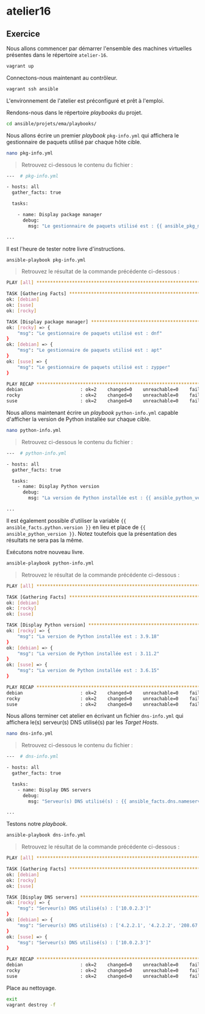 # atelier16

## Exercice

Nous allons commencer par démarrer l'ensemble des machines virtuelles présentes dans le répertoire `atelier-16`.

```sh
vagrant up
```

Connectons-nous maintenant au contrôleur.

```sh
vagrant ssh ansible
```

L'environnement de l'atelier est préconfiguré et prêt à l'emploi.

Rendons-nous dans le répertoire *playbooks* du projet.

```sh
cd ansible/projets/ema/playbooks/
```

Nous allons écrire un premier *playbook* `pkg-info.yml` qui affichera le gestionnaire de paquets utilisé par chaque hôte cible.

```sh
nano pkg-info.yml
```

> Retrouvez ci-dessous le contenu du fichier :

```sh
---  # pkg-info.yml

- hosts: all
  gather_facts: true

  tasks:

    - name: Display package manager
      debug:
        msg: "Le gestionnaire de paquets utilisé est : {{ ansible_pkg_mgr }}"

...
```

Il est l'heure de tester notre livre d'instructions.

```sh
ansible-playbook pkg-info.yml
```

> Retrouvez le résultat de la commande précédente ci-dessous :

```sh
PLAY [all] *********************************************************************************************************************************************************************************************************************************

TASK [Gathering Facts] *********************************************************************************************************************************************************************************************************************
ok: [debian]
ok: [suse]
ok: [rocky]

TASK [Display package manager] *************************************************************************************************************************************************************************************************************
ok: [rocky] => {
    "msg": "Le gestionnaire de paquets utilisé est : dnf"
}
ok: [debian] => {
    "msg": "Le gestionnaire de paquets utilisé est : apt"
}
ok: [suse] => {
    "msg": "Le gestionnaire de paquets utilisé est : zypper"
}

PLAY RECAP *********************************************************************************************************************************************************************************************************************************
debian                     : ok=2    changed=0    unreachable=0    failed=0    skipped=0    rescued=0    ignored=0
rocky                      : ok=2    changed=0    unreachable=0    failed=0    skipped=0    rescued=0    ignored=0
suse                       : ok=2    changed=0    unreachable=0    failed=0    skipped=0    rescued=0    ignored=0
```

Nous allons maintenant écrire un *playbook* `python-info.yml` capable d'afficher la version de Python installée sur chaque cible.

```sh
nano python-info.yml
```

> Retrouvez ci-dessous le contenu du fichier :

```sh
---  # python-info.yml

- hosts: all
  gather_facts: true

  tasks:
    - name: Display Python version
      debug:
        msg: "La version de Python installée est : {{ ansible_python_version }}"

...
```

Il est également possible d'utiliser la variable `{{ ansible_facts.python.version }}` en lieu et place de `{{ ansible_python_version }}`. Notez toutefois que la présentation des résultats ne sera pas la même.

Exécutons notre nouveau livre.

```sh
ansible-playbook python-info.yml
```

> Retrouvez le résultat de la commande précédente ci-dessous :

```sh
PLAY [all] *********************************************************************************************************************************************************************************************************************************

TASK [Gathering Facts] *********************************************************************************************************************************************************************************************************************
ok: [debian]
ok: [rocky]
ok: [suse]

TASK [Display Python version] **************************************************************************************************************************************************************************************************************
ok: [rocky] => {
    "msg": "La version de Python installée est : 3.9.18"
}
ok: [debian] => {
    "msg": "La version de Python installée est : 3.11.2"
}
ok: [suse] => {
    "msg": "La version de Python installée est : 3.6.15"
}

PLAY RECAP *********************************************************************************************************************************************************************************************************************************
debian                     : ok=2    changed=0    unreachable=0    failed=0    skipped=0    rescued=0    ignored=0
rocky                      : ok=2    changed=0    unreachable=0    failed=0    skipped=0    rescued=0    ignored=0
suse                       : ok=2    changed=0    unreachable=0    failed=0    skipped=0    rescued=0    ignored=0
```

Nous allons terminer cet atelier en écrivant un fichier `dns-info.yml` qui affichera le(s) serveur(s) DNS utilisé(s) par les *Target Hosts*.

```sh
nano dns-info.yml
```

> Retrouvez ci-dessous le contenu du fichier :

```sh
---  # dns-info.yml

- hosts: all
  gather_facts: true

  tasks:
    - name: Display DNS servers
      debug:
        msg: "Serveur(s) DNS utilisé(s) : {{ ansible_facts.dns.nameservers }}"

...
```

Testons notre *playbook*.

```sh
ansible-playbook dns-info.yml
```

> Retrouvez le résultat de la commande précédente ci-dessous :

```sh
PLAY [all] *********************************************************************************************************************************************************************************************************************************

TASK [Gathering Facts] *********************************************************************************************************************************************************************************************************************
ok: [debian]
ok: [rocky]
ok: [suse]

TASK [Display DNS servers] *****************************************************************************************************************************************************************************************************************
ok: [rocky] => {
    "msg": "Serveur(s) DNS utilisé(s) : ['10.0.2.3']"
}
ok: [debian] => {
    "msg": "Serveur(s) DNS utilisé(s) : ['4.2.2.1', '4.2.2.2', '208.67.220.220']"
}
ok: [suse] => {
    "msg": "Serveur(s) DNS utilisé(s) : ['10.0.2.3']"
}

PLAY RECAP *********************************************************************************************************************************************************************************************************************************
debian                     : ok=2    changed=0    unreachable=0    failed=0    skipped=0    rescued=0    ignored=0
rocky                      : ok=2    changed=0    unreachable=0    failed=0    skipped=0    rescued=0    ignored=0
suse                       : ok=2    changed=0    unreachable=0    failed=0    skipped=0    rescued=0    ignored=0
```

Place au nettoyage.

```sh
exit
vagrant destroy -f
```
